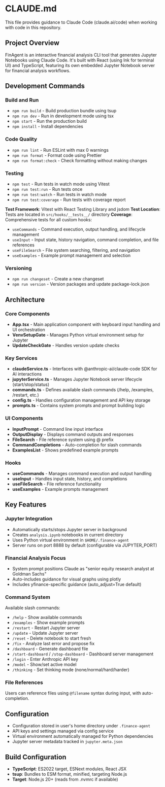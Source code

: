 # CLAUDE.md

This file provides guidance to Claude Code (claude.ai/code) when working with code in this repository.

## Project Overview

FinAgent is an interactive financial analysis CLI tool that generates Jupyter Notebooks using Claude Code. It's built with React (using Ink for terminal UI) and TypeScript, featuring its own embedded Jupyter Notebook server for financial analysis workflows.

## Development Commands

### Build and Run

- `npm run build` - Build production bundle using tsup
- `npm run dev` - Run in development mode using tsx
- `npm start` - Run the production build
- `npm install` - Install dependencies

### Code Quality

- `npm run lint` - Run ESLint with max 0 warnings
- `npm run format` - Format code using Prettier
- `npm run format:check` - Check formatting without making changes

### Testing

- `npm test` - Run tests in watch mode using Vitest
- `npm run test:run` - Run tests once
- `npm run test:watch` - Run tests in watch mode
- `npm run test:coverage` - Run tests with coverage report

**Test Framework**: Vitest with React Testing Library and jsdom
**Test Location**: Tests are located in `src/hooks/__tests__/` directory
**Coverage**: Comprehensive tests for all custom hooks:

- `useCommands` - Command execution, output handling, and lifecycle management
- `useInput` - Input state, history navigation, command completion, and file references
- `useFileSearch` - File system searching, filtering, and navigation
- `useExamples` - Example prompt management and selection

### Versioning

- `npm run changeset` - Create a new changeset
- `npm run version` - Version packages and update package-lock.json

## Architecture

### Core Components

- **App.tsx** - Main application component with keyboard input handling and UI orchestration
- **VenvSetupGate** - Manages Python virtual environment setup for Jupyter
- **UpdateCheckGate** - Handles version update checks

### Key Services

- **claudeService.ts** - Interfaces with @anthropic-ai/claude-code SDK for AI interactions
- **jupyterService.ts** - Manages Jupyter Notebook server lifecycle (start/stop/status)
- **commands.ts** - Defines available slash commands (/help, /examples, /restart, etc.)
- **config.ts** - Handles configuration management and API key storage
- **prompts.ts** - Contains system prompts and prompt building logic

### UI Components

- **InputPrompt** - Command line input interface
- **OutputDisplay** - Displays command outputs and responses
- **FileSearch** - File reference system using @ prefix
- **CommandCompletions** - Auto-completion for slash commands
- **ExamplesList** - Shows predefined example prompts

### Hooks

- **useCommands** - Manages command execution and output handling
- **useInput** - Handles input state, history, and completions
- **useFileSearch** - File reference functionality
- **useExamples** - Example prompts management

## Key Features

### Jupyter Integration

- Automatically starts/stops Jupyter server in background
- Creates `analysis.ipynb` notebooks in current directory
- Uses Python virtual environment in `$HOME/.finance-agent`
- Server runs on port 8888 by default (configurable via JUPYTER_PORT)

### Financial Analysis Focus

- System prompt positions Claude as "senior equity research analyst at Goldman Sachs"
- Auto-includes guidance for visual graphs using plotly
- Includes yfinance-specific guidance (auto_adjust=True default)

### Command System

Available slash commands:

- `/help` - Show available commands
- `/examples` - Show example prompts
- `/restart` - Restart Jupyter server
- `/update` - Update Jupyter server
- `/reset` - Delete notebook to start fresh
- `/fix` - Analyze last error and propose fix
- `/dashboard` - Generate dashboard file
- `/start-dashboard` / `/stop-dashboard` - Dashboard server management
- `/login` - Enter Anthropic API key
- `/model` - Show/set active model
- `/thinking` - Set thinking mode (none/normal/hard/harder)

### File References

Users can reference files using `@filename` syntax during input, with auto-completion.

## Configuration

- Configuration stored in user's home directory under `.finance-agent`
- API keys and settings managed via config service
- Virtual environment automatically managed for Python dependencies
- Jupyter server metadata tracked in `jupyter.meta.json`

## Build Configuration

- **TypeScript**: ES2022 target, ESNext modules, React JSX
- **tsup**: Bundles to ESM format, minified, targeting Node.js
- **Target**: Node.js 20+ (reads from .nvmrc if available)
